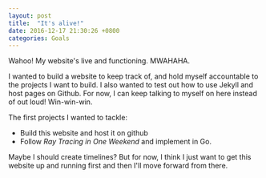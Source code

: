 ```yaml
---
layout: post
title:  "It's alive!"
date: 2016-12-17 21:30:26 +0800
categories: Goals
---
```

Wahoo! My website's live and functioning. MWAHAHA.

I wanted to build a website to keep track of, and hold myself accountable to the projects I want to build. I also wanted to test out how to use Jekyll and host pages on Github. For now, I can keep talking to myself on here instead of out loud! Win-win-win.

The first projects I wanted to tackle:

- Build this website and host it on github
- Follow _Ray Tracing in One Weekend_ and implement in Go.

Maybe I should create timelines? But for now, I think I just want to get this website up and running first and then I'll move forward from there.
